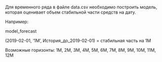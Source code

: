 Для временного ряда в файле data.csv необходимо построить модель, которая оценивает объем стабильной части средств на дату. 


Например:

model_forecast

(2019-02-01, ‘1М’, История_до_2019-02-01) = стабильная часть на 1М

Возможные горизонты: 1М, 2М, 3М, 4М, 5М, 6М, 7М, 8М, 9М, 10М, 11М, 12М